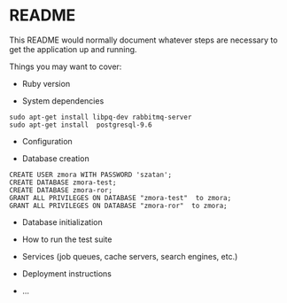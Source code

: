 # README

This README would normally document whatever steps are necessary to get the
application up and running.

Things you may want to cover:

* Ruby version

* System dependencies

``` 
sudo apt-get install libpq-dev rabbitmq-server
sudo apt-get install  postgresql-9.6
```

* Configuration

* Database creation
``` postgresql
CREATE USER zmora WITH PASSWORD 'szatan';
CREATE DATABASE zmora-test;
CREATE DATABASE zmora-ror;
GRANT ALL PRIVILEGES ON DATABASE "zmora-test"  to zmora;
GRANT ALL PRIVILEGES ON DATABASE "zmora-ror"  to zmora;
```
* Database initialization

* How to run the test suite

* Services (job queues, cache servers, search engines, etc.)

* Deployment instructions

* ...
